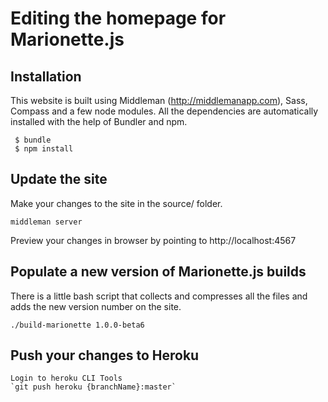 Editing the homepage for Marionette.js
=============


Installation
-----------

This website is built using Middleman (http://middlemanapp.com), Sass, Compass and a few node modules. All the dependencies are automatically installed with the help of Bundler and npm.

     $ bundle
     $ npm install

Update the site
-----

Make your changes to the site in the source/ folder.

    middleman server

Preview your changes in browser by pointing to http://localhost:4567


Populate a new version of Marionette.js builds
-----

There is a little bash script that collects and compresses all the files and adds the new version number on the site.

    ./build-marionette 1.0.0-beta6


Push your changes to Heroku
-----

    Login to heroku CLI Tools
    `git push heroku {branchName}:master`
